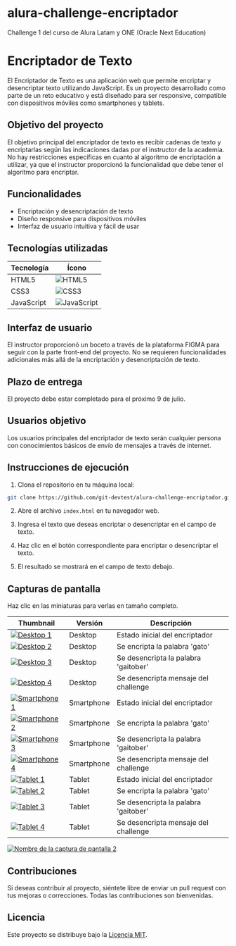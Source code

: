 # alura-challenge-encriptador
Challenge 1 del curso de Alura Latam y ONE (Oracle Next Education)

# Encriptador de Texto

El Encriptador de Texto es una aplicación web que permite encriptar y desencriptar texto utilizando JavaScript. Es un proyecto desarrollado como parte de un reto educativo y está diseñado para ser responsive, compatible con dispositivos móviles como smartphones y tablets.

## Objetivo del proyecto

El objetivo principal del encriptador de texto es recibir cadenas de texto y encriptarlas según las indicaciones dadas por el instructor de la academia. No hay restricciones específicas en cuanto al algoritmo de encriptación a utilizar, ya que el instructor proporcionó la funcionalidad que debe tener el algoritmo para encriptar.

## Funcionalidades

- Encriptación y desencriptación de texto
- Diseño responsive para dispositivos móviles
- Interfaz de usuario intuitiva y fácil de usar

## Tecnologías utilizadas

| Tecnología | Ícono |
|------------|-------|
| HTML5      | ![HTML5](https://img.shields.io/badge/html5-%23E34F26.svg?style=for-the-badge&logo=html5&logoColor=white) |
| CSS3       | ![CSS3](https://img.shields.io/badge/css3-%231572B6.svg?style=for-the-badge&logo=css3&logoColor=white) |
| JavaScript | ![JavaScript](https://img.shields.io/badge/javascript-%23ED8B00.svg?style=for-the-badge&logo=javascript&logoColor=white) |


## Interfaz de usuario

El instructor proporcionó un boceto a través de la plataforma FIGMA para seguir con la parte front-end del proyecto. No se requieren funcionalidades adicionales más allá de la encriptación y desencriptación de texto.

## Plazo de entrega

El proyecto debe estar completado para el próximo 9 de julio.

## Usuarios objetivo

Los usuarios principales del encriptador de texto serán cualquier persona con conocimientos básicos de envío de mensajes a través de internet.

## Instrucciones de ejecución

1. Clona el repositorio en tu máquina local:

```bash
git clone https://github.com/git-devtest/alura-challenge-encriptador.git
```

2. Abre el archivo `index.html` en tu navegador web.

3. Ingresa el texto que deseas encriptar o desencriptar en el campo de texto.

4. Haz clic en el botón correspondiente para encriptar o desencriptar el texto.

5. El resultado se mostrará en el campo de texto debajo.

## Capturas de pantalla

Haz clic en las miniaturas para verlas en tamaño completo.

|  Thumbnail  | Versión | Descripción |
|-------------|---------|-------------|
|[![Desktop 1](https://raw.githubusercontent.com/git-devtest/alura-challenge-encriptador/main/images/thumbs/Desktop1%20-%20thumb.PNG)](https://raw.githubusercontent.com/git-devtest/alura-challenge-encriptador/main/images/captures/Desktop1.PNG)| Desktop | Estado inicial del encriptador
|[![Desktop 2](https://raw.githubusercontent.com/git-devtest/alura-challenge-encriptador/main/images/thumbs/Desktop2%20-%20thumb.PNG)](https://raw.githubusercontent.com/git-devtest/alura-challenge-encriptador/main/images/captures/Desktop2.PNG)| Desktop | Se encripta la palabra 'gato'
|[![Desktop 3](https://raw.githubusercontent.com/git-devtest/alura-challenge-encriptador/main/images/thumbs/Desktop3%20-%20thumb.PNG)](https://raw.githubusercontent.com/git-devtest/alura-challenge-encriptador/main/images/captures/Desktop3.PNG)| Desktop | Se desencripta la palabra 'gaitober'
|[![Desktop 4](https://raw.githubusercontent.com/git-devtest/alura-challenge-encriptador/main/images/thumbs/Desktop4%20-%20thumb.PNG)](https://raw.githubusercontent.com/git-devtest/alura-challenge-encriptador/main/images/captures/Desktop4.PNG)| Desktop | Se desencripta mensaje del challenge
|[![Smartphone 1](https://raw.githubusercontent.com/git-devtest/alura-challenge-encriptador/main/images/thumbs/Smartphone1%20-%20thumb.JPG)](https://raw.githubusercontent.com/git-devtest/alura-challenge-encriptador/main/images/captures/Smartphone1.JPG)| Smartphone | Estado inicial del encriptador
|[![Smartphone 2](https://raw.githubusercontent.com/git-devtest/alura-challenge-encriptador/main/images/thumbs/Smartphone2%20-%20thumb.JPG)](https://raw.githubusercontent.com/git-devtest/alura-challenge-encriptador/main/images/captures/Smartphone2.JPG)| Smartphone | Se encripta la palabra 'gato'
|[![Smartphone 3](https://raw.githubusercontent.com/git-devtest/alura-challenge-encriptador/main/images/thumbs/Smartphone3%20-%20thumb.JPG)](https://raw.githubusercontent.com/git-devtest/alura-challenge-encriptador/main/images/captures/Smartphone3.JPG)| Smartphone | Se desencripta la palabra 'gaitober'
|[![Smartphone 4](https://raw.githubusercontent.com/git-devtest/alura-challenge-encriptador/main/images/thumbs/Smartphone4%20-%20thumb.JPG)](https://raw.githubusercontent.com/git-devtest/alura-challenge-encriptador/main/images/captures/Smartphone4.JPG)| Smartphone | Se desencripta mensaje del challenge
|[![Tablet 1](https://raw.githubusercontent.com/git-devtest/alura-challenge-encriptador/main/images/thumbs/Tablet1%20-%20thumb.PNG)](https://raw.githubusercontent.com/git-devtest/alura-challenge-encriptador/main/images/captures/Tablet1.PNG)| Tablet | Estado inicial del encriptador
|[![Tablet 2](https://raw.githubusercontent.com/git-devtest/alura-challenge-encriptador/main/images/thumbs/Tablet2%20-%20thumb.PNG)](https://raw.githubusercontent.com/git-devtest/alura-challenge-encriptador/main/images/captures/Tablet2.PNG)| Tablet | Se encripta la palabra 'gato'
|[![Tablet 3](https://raw.githubusercontent.com/git-devtest/alura-challenge-encriptador/main/images/thumbs/Tablet3%20-%20thumb.PNG)](https://raw.githubusercontent.com/git-devtest/alura-challenge-encriptador/main/images/captures/Tablet3.PNG)| Tablet | Se desencripta la palabra 'gaitober'
|[![Tablet 4](https://raw.githubusercontent.com/git-devtest/alura-challenge-encriptador/main/images/thumbs/Tablet4%20-%20thumb.PNG)](https://raw.githubusercontent.com/git-devtest/alura-challenge-encriptador/main/images/captures/Tablet4.PNG)| Tablet | Se desencripta mensaje del challenge

[![Nombre de la captura de pantalla 2](URL-de-la-miniatura-2)](URL-de-la-imagen-completa-2)

## Contribuciones

Si deseas contribuir al proyecto, siéntete libre de enviar un pull request con tus mejoras o correcciones. Todas las contribuciones son bienvenidas.

## Licencia

Este proyecto se distribuye bajo la [Licencia MIT](LICENSE).
